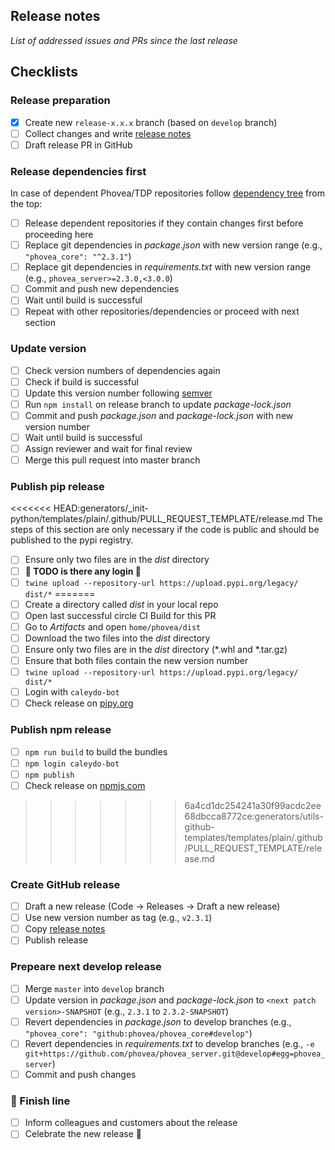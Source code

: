 ## Release notes

*List of addressed issues and PRs since the last release*


## Checklists

### Release preparation

* [x] Create new `release-x.x.x` branch (based on `develop` branch)
* [ ] Collect changes and write [release notes](#release-notes)
* [ ] Draft release PR in GitHub

### Release dependencies first

In case of dependent Phovea/TDP repositories follow [dependency tree](https://wiki.datavisyn.io/phovea/fundamentals/development-process#dependency-hierarchy) from the top:

* [ ] Release dependent repositories if they contain changes first before proceeding here
* [ ] Replace git dependencies in *package.json* with new version range (e.g., `"phovea_core": "^2.3.1"`)
* [ ] Replace git dependencies in *requirements.txt* with new version range (e.g., `phovea_server>=2.3.0,<3.0.0`)
* [ ] Commit and push new dependencies
* [ ] Wait until build is successful
* [ ] Repeat with other repositories/dependencies or proceed with next section

### Update version

* [ ] Check version numbers of dependencies again
* [ ] Check if build is successful
* [ ] Update this version number following [semver](https://semver.org)
* [ ] Run `npm install` on release branch to update _package-lock.json_
* [ ] Commit and push *package.json* and *package-lock.json* with new version number
* [ ] Wait until build is successful
* [ ] Assign reviewer and wait for final review
* [ ] Merge this pull request into master branch

### Publish pip release

<<<<<<< HEAD:generators/_init-python/templates/plain/.github/PULL_REQUEST_TEMPLATE/release.md
The steps of this section are only necessary if the code is public and should be published to the pypi registry.

* [ ] Ensure only two files are in the *dist* directory
* [ ] **🚧 TODO is there any login 🚧**
* [ ] `twine upload --repository-url https://upload.pypi.org/legacy/ dist/*`
=======
* [ ] Create a directory called _dist_ in your local repo
* [ ] Open last successful circle CI Build for this PR
* [ ] Go to _Artifacts_ and open `home/phovea/dist`
* [ ] Download the two files into the _dist_ directory
* [ ] Ensure only two files are in the *dist* directory (*.whl and *.tar.gz)
* [ ] Ensure that both files contain the new version number
* [ ] `twine upload --repository-url https://upload.pypi.org/legacy/ dist/*`
* [ ] Login with `caleydo-bot`
* [ ] Check release on [pipy.org](https://pypi.org/)

### Publish npm release

* [ ] `npm run build` to build the bundles
* [ ] `npm login caleydo-bot`
* [ ] `npm publish`
* [ ] Check release on [npmjs.com](https://www.npmjs.com)
>>>>>>> 6a4cd1dc254241a30f99acdc2ee68dbcca8772ce:generators/utils-github-templates/templates/plain/.github/PULL_REQUEST_TEMPLATE/release.md

### Create GitHub release

* [ ] Draft a new release (Code -> Releases -> Draft a new release)
* [ ] Use new version number as tag (e.g., `v2.3.1`)
* [ ] Copy [release notes](#release-notes)
* [ ] Publish release

### Prepeare next develop release

* [ ] Merge `master` into `develop` branch
* [ ] Update version in *package.json* and *package-lock.json* to `<next patch version>-SNAPSHOT` (e.g., `2.3.1` to `2.3.2-SNAPSHOT`)
* [ ] Revert dependencies in *package.json* to develop branches (e.g., `"phovea_core": "github:phovea/phovea_core#develop"`)
* [ ] Revert dependencies in *requirements.txt* to develop branches (e.g., `-e git+https://github.com/phovea/phovea_server.git@develop#egg=phovea_server`)
* [ ] Commit and push changes
 
### 🏁 Finish line

* [ ] Inform colleagues and customers about the release
* [ ] Celebrate the new release 🥳
